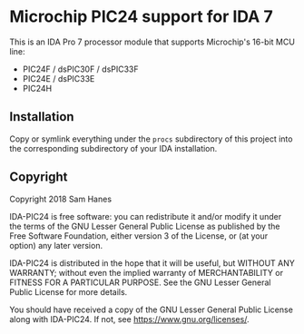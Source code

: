 # Microchip PIC24 support for IDA 7

This is an IDA Pro 7 processor module that supports
Microchip's 16-bit MCU line:

* PIC24F / dsPIC30F / dsPIC33F
* PIC24E / dsPIC33E
* PIC24H


## Installation

Copy or symlink everything under the `procs` subdirectory of this
project into the corresponding subdirectory of your IDA installation.


## Copyright

Copyright 2018 Sam Hanes

IDA-PIC24 is free software: you can redistribute it and/or modify
it under the terms of the GNU Lesser General Public License as published
by the Free Software Foundation, either version 3 of the License, or
(at your option) any later version.

IDA-PIC24 is distributed in the hope that it will be useful,
but WITHOUT ANY WARRANTY; without even the implied warranty of
MERCHANTABILITY or FITNESS FOR A PARTICULAR PURPOSE. See the
GNU Lesser General Public License for more details.

You should have received a copy of the GNU Lesser General Public License
along with IDA-PIC24. If not, see <https://www.gnu.org/licenses/>.
